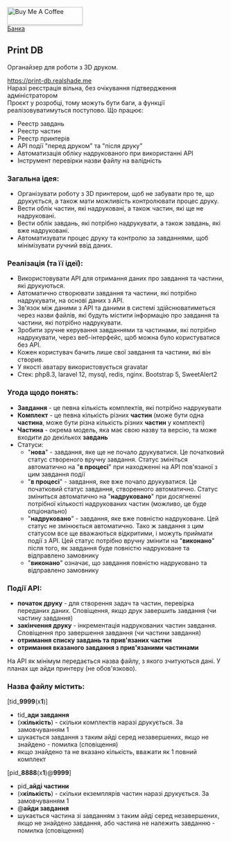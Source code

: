 <a href="https://www.buymeacoffee.com/realshade" target="_blank"><img src="https://www.buymeacoffee.com/assets/img/custom_images/orange_img.png" alt="Buy Me A Coffee" style="height: 41px !important;width: 174px !important;box-shadow: 0px 3px 2px 0px rgba(190, 190, 190, 0.5) !important;-webkit-box-shadow: 0px 3px 2px 0px rgba(190, 190, 190, 0.5) !important;" ></a><br>
<a href="https://send.monobank.ua/jar/3j3xQ5EFsP" target="_blank">Банка</a>

## Print DB

Органайзер для роботи з 3D друком.

https://print-db.realshade.me<br>
Наразі реєстрація вільна, без очікування підтвердження адміністратором<br>
Проєкт у розробці, тому можуть бути баги, а функції реалізовуватимуться поступово.
Що працює:
* Реестр завдань 
* Реестр частин
* Реестр принтерів
* API події "перед друком" та "після друку"
* Автоматизація обліку надрукованого при використанні API
* Інструмент перевірки назви файлу на валідність

<h3>Загальна ідея:</h3>

* Організувати роботу з 3D принтером, щоб не забувати про те, що друкується, а також мати можливість контролювати процес друку.
* Вести облік частин, які надруковані, а також частин, які ще не надруковані.
* Вести облік завдань, які потрібно надрукувати, а також завдань, які вже надруковані.
* Автоматизувати процес друку та контролю за завданнями, щоб мінімізувати ручний ввід даних.

<h3>Реалізація (та її ідеї):</h3>

* Використовувати API для отримання даних про завдання та частини, які друкуються.
* Автоматично створювати завдання та частини, які потрібно надрукувати, на основі даних з API.
* Зв'язок між даними з API та даними в системі здійснюватиметься через назви файлів, які будуть містити інформацію про завдання та частини, які потрібно надрукувати.
* Зробити зручне керування завданнями та частинами, які потрібно надрукувати, через веб-інтерфейс, щоб можна було користуватися без API.
* Кожен користувач бачить лише свої завдання та частини, які він створив.
* У якості аватару використовується gravatar
* Стек: php8.3, laravel 12, mysql, redis, nginx. Bootstrap 5, SweetAlert2

<h3>Угода щодо понять:</h3>

* **Завдання** - це певна кількість комплектів, які потрібно надрукувати
* **Комплект** - це певна кількість різних **частин** (може бути одна **частина**, може бути різна кількість різних **частин** у комплекті)
* **Частина** - окрема модель, яка має свою назву та версію, та може входити до декількох **завдань**
* Статуси:
  * "**нова**" - завдання, яке ще не почало друкуватися. Це початковий статус створеного вручну завдання. Статус змініться автоматично на "**в процесі**" при находженні на API пов'язаної з цим завдання події
  * "**в процесі**" - завдання, яке вже почало друкуватися. Це початковий статус завдання, створенного автоматично. Статус зміниться автоматично на "**надруковано**" при досягненні потрібної кількості надрукованих частин (можливо, це буде опціонально)
  * "**надруковано**" - завдання, яке вже повністю надруковане. Цей статус не змінюється автоматично. Тако ж завдання з цим статусом все ще вважаються відкритими, і можуть приймати події з API. Цей статус потрібно вручну змінити на "**виконано**" після того, як завдання буде повністю надруковане та відправлено замовнику
  * "**виконано**" означає, що завдання повністю надруковано та відправлено замовнику

<h3>Події API:</h3>

* **початок друку** - для створення задач та частин, перевірка переданих даних. Сповіщення, якщо друк завершить завдання (чи частину завдання)
* **закінчення друку** - інкрементація надрукованих частин завдання. Сповіщення про завершення завдання (чи частини завдання)
* **отримання списку завдань та прив'язаних частин**
* **отримання вказаного завдання з прив'язаними частинами**

На API як мінімум передається назва файлу, з якого зчитуються дані. У планах ще айди принтеру (не обов'язково).

<h3>Назва файлу містить:</h3>

[tid_**9999**(x**1**)]
* tid_**ади завдання**
* (x**кількість**) - скільки комплектів наразі друкується. За замовчуванням 1
* шукається завдання з таким айді серед незавершених, якщо не знайдено - помилка (сповіщення)
* якщо знайдено та не вказано кількість, вважати як 1 повний комплект

[pid_**8888**(x**1**)@**9999**]
* pid_**айді частини**
* (x**кількість**) - скільки екземплярів частин наразі друкується. За замовчуванням 1
* @**айди завдання**
* шукається частина зі завданням з таким айді серед незавершених, якщо не знайдено завдання, або частина не належить завданню - помилка (сповіщення)
